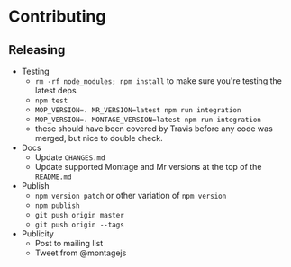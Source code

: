 Contributing
============

Releasing
---------

 * Testing
     - `rm -rf node_modules; npm install` to make sure you're testing the
        latest deps
     - `npm test`
     - `MOP_VERSION=. MR_VERSION=latest npm run integration`
     - `MOP_VERSION=. MONTAGE_VERSION=latest npm run integration`
     - these should have been covered by Travis before any code was merged, but
       nice to double check.
 * Docs
    - Update `CHANGES.md`
    - Update supported Montage and Mr versions at the top of the `README.md`
 * Publish
     - `npm version patch` or other variation of `npm version`
     - `npm publish`
     - `git push origin master`
     - `git push origin --tags`
 * Publicity
     - Post to mailing list
     - Tweet from @montagejs
